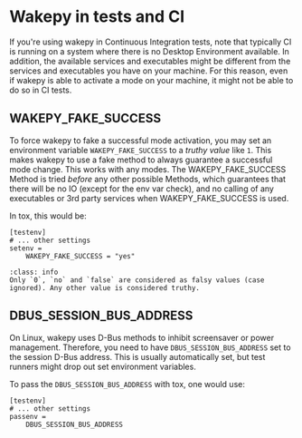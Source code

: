 # Wakepy in tests and CI

If you're using wakepy in Continuous Integration tests, note that typically CI is running on a system where there is no Desktop Environment available. In addition, the available services and executables might be different from the services and executables you have on your machine. For this reason, even if wakepy is able to activate a mode on your machine, it might not be able to do so in CI tests.

## WAKEPY_FAKE_SUCCESS
To force wakepy to fake a successful mode activation, you may set an environment variable `WAKEPY_FAKE_SUCCESS` to a *truthy value* like `1`. This makes wakepy to use a fake method to always guarantee a successful mode change. This works with any modes. The WAKEPY_FAKE_SUCCESS Method is tried *before* any other possible Methods, which guarantees that there will be no IO (except for the env var check), and no calling of any executables or 3rd party services when WAKEPY_FAKE_SUCCESS is used. 

In tox, this would be:

```{code-block} ini
[testenv]
# ... other settings
setenv = 
    WAKEPY_FAKE_SUCCESS = "yes"
```


```{admonition} Truthy and falsy values
:class: info
Only `0`, `no` and `false` are considered as falsy values (case ignored). Any other value is considered truthy.
```


## DBUS_SESSION_BUS_ADDRESS

On Linux, wakepy uses D-Bus methods to inhibit screensaver or power management. Therefore, you need to have `DBUS_SESSION_BUS_ADDRESS` set to the session D-Bus address. This is usually automatically set, but test runners might drop out set environment variables. 

To pass the `DBUS_SESSION_BUS_ADDRESS` with tox, one would use:

```{code-block} ini
[testenv]
# ... other settings
passenv = 
    DBUS_SESSION_BUS_ADDRESS
```